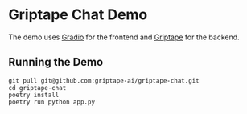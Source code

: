 # Griptape Chat Demo

The demo uses [Gradio](https://www.gradio.app/) for the frontend and [Griptape](https://github.com/griptape-ai/griptape) for the backend.

## Running the Demo

```shell
git pull git@github.com:griptape-ai/griptape-chat.git
cd griptape-chat
poetry install
poetry run python app.py
```
